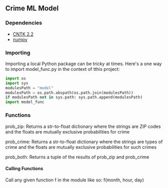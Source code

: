## Crime ML Model
### Dependencies
* [CNTK 2.2](https://docs.microsoft.com/en-us/cognitive-toolkit/setup-windows-python?tabs=cntkpy22)
* [numpy](https://docs.scipy.org/doc/numpy-1.13.0/user/install.html)

### Importing
Importing a local Python package can be tricky at times. Here's a one way to import model\_func.py in the context of tthis project:

```python
import os
import sys
modulesPath = "model" 
modulesPath = os.path.abspath(os.path.join(modulesPath))
if modulesPath not in sys.path: sys.path.append(modulesPath)    
import model_func
```

### Functions
prob\_zip: Returns a str-to-float dictionary where the strings are ZIP codes and the floats are mutually exclusive probabilities for crime

prob\_crime: Returns a str-to-float dictionary where the strings are types of crime and the floats are mutually exclusive probabilities for such crimes

prob\_both: Returns a tuple of the results of prob\_zip and prob\_crime

#### Calling Functions
Call any given function f in the module like so: f(month, hour, day)

